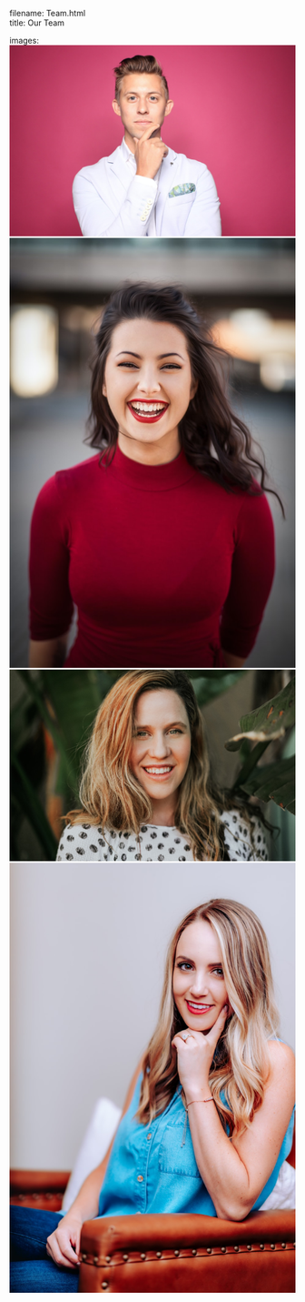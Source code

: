 filename: Team.html  
title: Our Team

images:
![Doctor Olivier](../images/doctor-olivier.jpg)
![Caroline Harrison](../images/team-caroline.jpg)
![Sara Mireya](../images/team-sara.jpg)
![Rachel Robertson](../images/team-rachel.jpg)